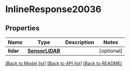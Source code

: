 # InlineResponse20036

## Properties
Name | Type | Description | Notes
------------ | ------------- | ------------- | -------------
**lidar** | [**SensorLIDAR**](SensorLIDAR.md) |  | [optional] 

[[Back to Model list]](../README.md#documentation-for-models) [[Back to API list]](../README.md#documentation-for-api-endpoints) [[Back to README]](../README.md)

